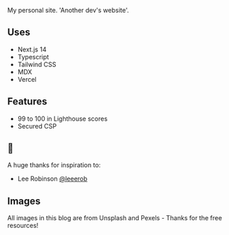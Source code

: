 My personal site. 'Another dev's website'.

## Uses

- Next.js 14
- Typescript
- Tailwind CSS
- MDX
- Vercel

## Features

- 99 to 100 in Lighthouse scores
- Secured CSP

## 🙏

A huge thanks for inspiration to:

- Lee Robinson [@leeerob](https://twitter.com/leeerob)

## Images

All images in this blog are from Unsplash and Pexels - Thanks for the free resources!
